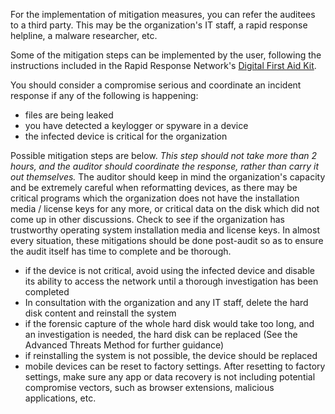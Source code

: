 

For the implementation of mitigation measures, you can refer the auditees to a third party. This may be the organization's IT staff, a rapid response helpline, a malware researcher, etc.

Some of the mitigation steps can be implemented by the user, following the instructions included in the Rapid Response Network's [Digital First Aid Kit](https://digitalfirstaid.org/en/topics/device-acting-suspiciously/).

You should consider a compromise serious and coordinate an incident response if any of the following is happening:

- files are being leaked
- you have detected a keylogger or spyware in a device
- the infected device is critical for the organization

Possible mitigation steps are below. *This step should not take more than 2 hours, and the auditor should coordinate the response, rather than carry it out themselves.* The auditor should keep in mind the organization's capacity and be extremely careful when reformatting devices, as there may be critical programs which the organization does not have the installation media / license keys for any more, or critical data on the disk which did not come up in other discussions. Check to see if the organization has trustworthy operating system installation media and license keys. In almost every situation, these mitigations should be done post-audit so as to ensure the audit itself has time to complete and be thorough.

- if the device is not critical, avoid using the infected device and disable its ability to access the network until a thorough investigation has been completed
- In consultation with the organization and any IT staff, delete the hard disk content and reinstall the system
- if the forensic capture of the whole hard disk would take too long, and an investigation is needed, the hard disk can be replaced (See the Advanced Threats Method for further guidance)
- if reinstalling the system is not possible, the device should be replaced
- mobile devices can be reset to factory settings. After resetting to factory settings, make sure any app or data recovery is not including potential compromise vectors, such as browser extensions, malicious applications, etc.
